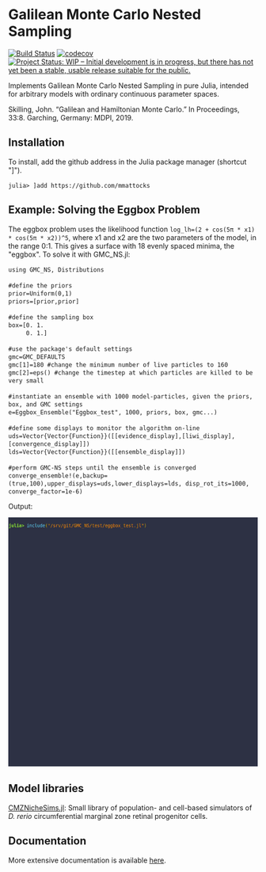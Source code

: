 # Galilean Monte Carlo Nested Sampling
[![Build Status](https://travis-ci.org/mmattocks/GMC_NS.jl.svg?branch=master)](https://travis-ci.org/mmattocks/GMC_NS.jl)
[![codecov](https://codecov.io/gh/mmattocks/GMC_NS.jl/branch/master/graph/badge.svg)](https://codecov.io/gh/mmattocks/GMC_NS.jl)
[![Project Status: WIP – Initial development is in progress, but there has not yet been a stable, usable release suitable for the public.](https://www.repostatus.org/badges/latest/inactive.svg)](https://www.repostatus.org/#inactive)

Implements Galilean Monte Carlo Nested Sampling in pure Julia, intended for arbitrary models with ordinary continuous parameter spaces.

Skilling, John. “Galilean and Hamiltonian Monte Carlo.” In Proceedings, 33:8. Garching, Germany: MDPI, 2019.

## Installation
To install, add the github address in the Julia package manager (shortcut "]").
```
julia> ]add https://github.com/mmattocks
```

## Example: Solving the Eggbox Problem

The eggbox problem uses the likelihood function `log_lh=(2 + cos(5π * x1) * cos(5π * x2))^5`, where x1 and x2 are the two parameters of the model, in the range 0:1. This gives a surface with 18 evenly spaced minima, the "eggbox". To solve it with GMC_NS.jl:

```
using GMC_NS, Distributions

#define the priors
prior=Uniform(0,1)
priors=[prior,prior]

#define the sampling box
box=[0. 1.
     0. 1.]

#use the package's default settings
gmc=GMC_DEFAULTS
gmc[1]=180 #change the minimum number of live particles to 160
gmc[2]=eps() #change the timestep at which particles are killed to be very small

#instantiate an ensemble with 1000 model-particles, given the priors, box, and GMC settings
e=Eggbox_Ensemble("Eggbox_test", 1000, priors, box, gmc...)

#define some displays to monitor the algorithm on-line
uds=Vector{Vector{Function}}([[evidence_display],[liwi_display],[convergence_display]])
lds=Vector{Vector{Function}}([[ensemble_display]])

#perform GMC-NS steps until the ensemble is converged
converge_ensemble!(e,backup=(true,100),upper_displays=uds,lower_displays=lds, disp_rot_its=1000, converge_factor=1e-6)
```

Output:

![](gmcns.gif)

## Model libraries
[CMZNicheSims.jl](https://www.github.com/mmattocks/CMZNicheSims.jl): Small library of population- and cell-based simulators of _D. rerio_ circumferential marginal zone retinal progenitor cells.

## Documentation
More extensive documentation is available [here](https://github.com/mmattocks/Thesis/blob/master/chapters/PTII/CNS.tex).